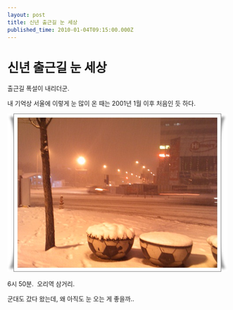 ```yaml
---
layout: post
title: 신년 출근길 눈 세상
published_time: 2010-01-04T09:15:00.000Z
---
```


# 신년 출근길 눈 세상


출근길 폭설이 내리더군.

내 기억상 서울에 이렇게 눈 많이 온 때는 2001년 1월 이후 처음인 듯 하다.

![](../pds/201001/04/80/a0109780_4b41324a6ce21.jpg)

6시 50분.  오리역 삼거리.

군대도 갔다 왔는데, 왜 아직도 눈 오는 게 좋을까..

